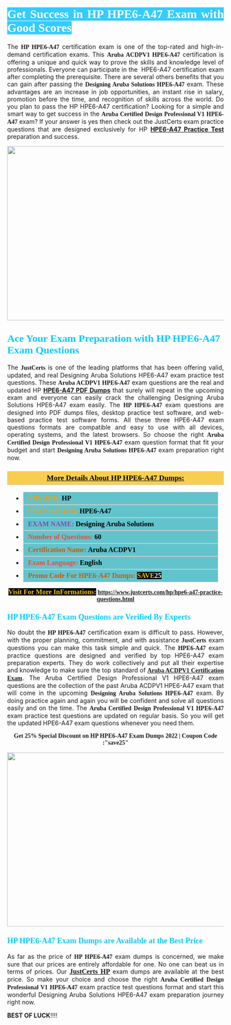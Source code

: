 <h1 style="text-align: justify;"><span style="color:#ffffff;"><span style="font-family:Georgia,serif;"><strong><span style="background-color:#33ccff;">Get Success in HP HPE6-A47 Exam with Good Scores</span></strong></span></span></h1>

<p style="text-align: justify;">The <strong><span style="font-family:Georgia,serif;">HP HPE6-A47</span></strong> certification exam is one of the top-rated and high-in-demand certification exams. This <span style="font-family:Georgia,serif;"><strong>Aruba ACDPV1 HPE6-A47</strong></span> certification is offering a unique and quick way to prove the skills and knowledge level of professionals. Everyone can participate in the  HPE6-A47 certification exam after completing the prerequisite. There are several others benefits that you can gain after passing the <span style="font-family:Georgia,serif;"><strong>Designing Aruba Solutions HPE6-A47</strong></span> exam. These advantages are an increase in job opportunities, an instant rise in salary, promotion before the time, and recognition of skills across the world. Do you plan to pass the HP HPE6-A47 certification? Looking for a simple and smart way to get success in the <span style="font-family:Georgia,serif;"><strong>Aruba Certified Design Professional V1 HPE6-A47</strong></span> exam? If your answer is yes then check out the JustCerts exam practice questions that are designed exclusively for HP <strong><a href="https://www.justcerts.com/hp/hpe6-a47-practice-questions.html">HPE6-A47 Practice Test</a></strong> preparation and success.</p>

<p style="text-align: center;"><a href="https://www.justcerts.com/hp/hpe6-a47-practice-questions.html"><img alt="" src="https://i.imgur.com/JNYhfyb.jpg" style="width: 720px; height: 405px;" /></a></p>

<h2 style="margin-right:0in; margin-left:0in"><span style="color:#00ccff;"><span style="font-family:Georgia,serif;"><strong><span style="font-size:18pt">Ace Your Exam Preparation with HP HPE6-A47 Exam Questions </span></strong></span></span></h2>

<p style="text-align: justify;">The <span style="font-size:14px;"><span style="font-family:Georgia,serif;"><strong>JustCerts</strong></span></span> is one of the leading platforms that has been offering valid, updated, and real Designing Aruba Solutions HPE6-A47 exam practice test questions. These <span style="font-family:Georgia,serif;"><strong>Aruba ACDPV1 HPE6-A47</strong></span> exam questions are the real and updated HP <strong><a href="https://www.justcerts.com/hp/hpe6-a47-practice-questions.html">HPE6-A47 PDF Dumps</a></strong> that surely will repeat in the upcoming exam and everyone can easily crack the challenging Designing Aruba Solutions HPE6-A47 exam easily. The <span style="font-family:Georgia,serif;"><strong>HP HPE6-A47</strong></span> exam questions are designed into PDF dumps files, desktop practice test software, and web-based practice test software forms. All these three HPE6-A47 exam questions formats are compatible and easy to use with all devices, operating systems, and the latest browsers. So choose the right <span style="font-family:Georgia,serif;"><strong>Aruba Certified Design Professional V1 HPE6-A47</strong></span> exam question format that fit your budget and start <span style="font-family:Georgia,serif;"><strong>Designing Aruba Solutions HPE6-A47</strong></span> exam preparation right now.</p>

<h3 style="background: #f7ce50; border: 1px solid rgb(204, 204, 204); padding: 5px 10px; text-align: center;"><span style="font-family:Georgia,serif;"><u><u><span style="color:#000000;"><span style="font-size:11pt"><span style="line-height:normal"><b><span style="font-size:13.0pt"><span cambria="">More Details About HP HPE6-A47 Dumps:</span></span></b></span></span></span></u></u></span></h3>

<ul>
	<li style="margin:0cm 10pt">
	<div style="background:#61c4cd; border: 1px solid rgb(204, 204, 204); padding: 5px 10px; text-align: justify;"><span style="font-family:Georgia,serif;"><span style="font-size:11pt"><span style="line-height:normal"><b><span style="font-size:12.0pt"><span new="" roman="" times=""><span style="color:#f39c12;">VENDOR:</span> <span style="color:#000000;">HP</span></span></span></b></span></span></span></div>
	</li>
	<li style="margin:0cm 10pt">
	<div style="background: #61c4cd; border: 1px solid rgb(204, 204, 204); padding: 5px 10px; text-align: justify;"><span style="font-family:Georgia,serif;"><span style="font-size:11pt"><span style="line-height:normal"><b><span style="font-size:12.0pt"><span new="" roman="" times=""><span style="color:#f39c12;">EXAM CCODE:</span> <span style="color:#000000;">HPE6-A47</span></span></span></b></span></span></span></div>
	</li>
	<li style="margin:0cm 10pt">
	<div style="background: #61c4cd; border: 1px solid rgb(204, 204, 204); padding: 5px 10px; text-align: justify;"><span style="font-family:Georgia,serif;"><span style="font-size:11pt"><span style="line-height:normal"><b><span style="font-size:12.0pt"><span new="" roman="" times=""><span style="color:#8e44ad;">EXAM NAME:</span> <span style="color:#000000;">Designing Aruba Solutions</span></span></span></b></span></span></span></div>
	</li>
	<li style="margin:0cm 10pt">
	<div style="background: #61c4cd; border: 1px solid rgb(204, 204, 204); padding: 5px 10px;"><span style="font-family:Georgia,serif;"><span style="font-size:11pt"><span style="line-height:normal"><b><span style="font-size:12.0pt"><span new="" roman="" times=""><span style="color:#e74c3c;">Number of Questions:</span><span style="color:#000000;"><span style="color:#f1c40f;"> </span>60</span></span></span></b></span></span></span></div>
	</li>
	<li style="margin:0cm 10pt">
	<div style="background: #61c4cd; border: 1px solid rgb(204, 204, 204); padding: 5px 10px; text-align: justify;"><span style="font-family:Georgia,serif;"><span style="font-size:11pt"><span style="line-height:normal"><b><span style="font-size:12.0pt"><span new="" roman="" times=""><span style="color:#d35400;">Certification Name:</span><span style="color:#000000;"> Aruba ACDPV1</span></span></span></b></span></span></span></div>
	</li>
	<li style="margin:0cm 10pt">
	<div style="background: #61c4cd; border: 1px solid rgb(204, 204, 204); padding: 5px 10px; text-align: justify;"><span style="font-family:Georgia,serif;"><span style="font-size:11pt"><span style="line-height:normal"><b><span style="font-size:12.0pt"><span new="" roman="" times=""><span style="color:#e74c3c;">Exam Language:</span> <span style="color:#000000;">English</span></span></span></b></span></span></span></div>
	</li>
	<li style="margin:0cm 10pt">
	<div style="background: #61c4cd; border: 1px solid rgb(204, 204, 204); padding: 5px 10px;"><span style="font-family:Georgia,serif;"><span style="font-size:11pt"><span style="line-height:normal"><b><span style="font-size:12.0pt"><span new="" roman="" times=""><span style="color:#d35400;">Promo Code For HPE6-A47 Dumps:</span><span style="color:#f1c40f;"> <span style="background-color:#000000;">SAVE</span></span><span style="color:#ffffff;"><span style="background-color:#000000;">25</span></span></span></span></b></span></span></span></div>
	</li>
</ul>

<p style="text-align: center;"><span style="font-family:Georgia,serif;"><strong><span style="font-size:16px;"><span style="color:#f1c40f;"><span style="background-color:#000000;">Visit For More InFormations:</span></span></span> <a href="https://www.justcerts.com/hp/hpe6-a47-practice-questions.html">https://www.justcerts.com/hp/hpe6-a47-practice-questions.html</a></strong></span></p>

<h3 style="margin-right:0in; margin-left:0in"><span style="color:#00ccff;"><span style="font-family:Georgia,serif;"><strong><span style="font-size:13.5pt">HP HPE6-A47 Exam Questions are Verified By Experts </span></strong></span></span></h3>

<p style="text-align: justify;">No doubt the <span style="font-family:Georgia,serif;"><strong>HP HPE6-A47</strong></span> certification exam is difficult to pass. However, with the proper planning, commitment, and with assistance <span style="font-family:Georgia,serif;"><span style="font-size:14px;"><strong>JustCerts</strong></span></span> exam questions you can make this task simple and quick. The <span style="font-family:Georgia,serif;"><strong> HPE6-A47</strong></span> exam practice questions are designed and verified by top HPE6-A47 exam preparation experts. They do work collectively and put all their expertise and knowledge to make sure the top standard of <a href="https://www.justcerts.com/hp/aruba-acdpv1-certification-exams.html"><span style="font-family:Georgia,serif;"><strong>Aruba ACDPV1 Certification Exam</strong></span></a>. The Aruba Certified Design Professional V1 HPE6-A47 exam questions are the collection of the past Aruba ACDPV1 HPE6-A47 exam that will come in the upcoming <span style="font-family:Georgia,serif;"><strong>Designing Aruba Solutions HPE6-A47</strong></span> exam. By doing practice again and again you will be confident and solve all questions easily and on the time. The <span style="font-family:Georgia,serif;"><strong>Aruba Certified Design Professional V1 HPE6-A47</strong></span> exam practice test questions are updated on regular basis. So you will get the updated HPE6-A47 exam questions whenever you need them.</p>

<p style="text-align: center;"><span style="font-size:14px;"><span style="font-family:Georgia,serif;"><strong>Get 25% Special Discount on HP HPE6-A47 Exam Dumps 2022 | Coupon Code :"save25"</strong></span></span></p>

<p style="text-align: center;"><a href="https://www.justcerts.com/hp/hpe6-a47-practice-questions.html"><img alt="" src="https://i.imgur.com/FssxWlc.jpg" style="width: 720px; height: 405px;" /></a></p>

<h3 style="margin-right:0in; margin-left:0in"><span style="color:#00ccff;"><span style="font-family:Georgia,serif;"><strong><span style="font-size:13.5pt">HP HPE6-A47 Exam Dumps are Available at the Best Price </span></strong></span></span></h3>

<p style="text-align: justify;">As far as the price of <span style="font-family:Georgia,serif;"><strong>HP HPE6-A47</strong></span> exam dumps is concerned, we make sure that our prices are entirely affordable for one. No one can beat us in terms of prices. Our <a href="https://www.justcerts.com/hp-certification-exams.html"><span style="font-family:Georgia,serif;"><strong><span style="font-size:16px;">JustCerts HP</span></strong></span></a> exam dumps are available at the best price. So make your choice and choose the right <span style="font-family:Georgia,serif;"><strong>Aruba Certified Design Professional V1 HPE6-A47</strong></span> exam practice test questions format and start this wonderful Designing Aruba Solutions HPE6-A47 exam preparation journey right now. </p>

<p><span style="font-size:14px;"><strong>BEST OF LUCK</strong>!!!!</span></p>
